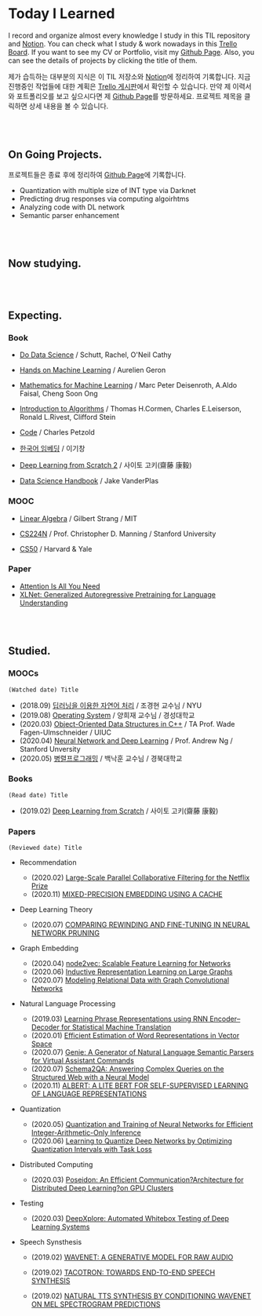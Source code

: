 # Today I Learned

I record and organize almost every knowledge I study in this TIL repository and [Notion](https://www.notion.so/Links-of-jarvis08-3ec5cb8df1bf453e9d78409976da54ab). You can check what I study & work nowadays in this [Trello Board](https://trello.com/b/L2OzHmaz/get-it). If you want to see my CV or Portfolio, visit my [Github Page](https://jarvis08.github.io). Also, you can see the details of projects by clicking the title of them.

제가 습득하는 대부분의 지식은 이 TIL 저장소와 [Notion](https://www.notion.so/Links-of-jarvis08-3ec5cb8df1bf453e9d78409976da54ab)에 정리하여 기록합니다. 지금 진행중인 작업들에 대한 계획은 [Trello 게시판](https://trello.com/b/L2OzHmaz/get-it)에서 확인할 수 있습니다. 만약 제 이력서와 포트폴리오를 보고 싶으시다면 제 [Github Page](https://jarvis08.github.io)를 방문하세요. 프로젝트 제목을 클릭하면 상세 내용을 볼 수 있습니다.

<br><br>

## On Going Projects.

프로젝트들은 종료 후에 정리하여 [Github Page](https://jarvis08.github.io)에 기록합니다.

- Quantization with multiple size of INT type via Darknet
- Predicting drug responses via computing algoirhtms
- Analyzing code with DL network
- Semantic parser enhancement

<br><br>

## Now studying.

<br><br>

## Expecting.

### Book

- [Do Data Science](https://book.naver.com/bookdb/book_detail.nhn?bid=7363405) / Schutt, Rachel,  O'Neil Cathy

- [Hands on Machine Learning](http://mobile.kyobobook.co.kr/showcase/book/KOR/9791162240731) / Aurelien Geron

- [Mathematics for Machine Learning](https://mml-book.github.io/) / Marc Peter Deisenroth, A.Aldo Faisal, Cheng Soon Ong

- [Introduction to Algorithms](http://www.hanbit.co.kr/store/books/look.php?p_code=B9722727468) / Thomas H.Cormen, Charles E.Leiserson, Ronald L.Rivest, Clifford Stein

- [Code](http://www.charlespetzold.com/books/) / Charles Petzold

- [한국어 임베딩](https://book.naver.com/bookdb/book_detail.nhn?bid=15431390) / 이기창

- [Deep Learning from Scratch 2](http://www.hanbit.co.kr/store/books/look.php?p_code=B8950212853) / 사이토 고키(齋藤 康毅)

- [Data Science Handbook](https://jakevdp.github.io/PythonDataScienceHandbook/) / Jake VanderPlas

### MOOC

- [Linear Algebra](https://www.youtube.com/playlist?list=PLUl4u3cNGP63oMNUHXqIUcrkS2PivhN3k) / Gilbert Strang / MIT

- [CS224N](https://www.youtube.com/watch?v=8rXD5-xhemo&list=PLoROMvodv4rOhcuXMZkNm7j3fVwBBY42z) / Prof. Christopher D. Manning / Stanford University

- [CS50](https://www.edwith.org/cs50) / Harvard & Yale

### Paper

- [Attention Is All You Need](https://arxiv.org/pdf/1706.03762.pdf)
- [XLNet: Generalized Autoregressive Pretraining for Language Understanding](https://arxiv.org/pdf/1906.08237.pdf)

<br><br>

## Studied.

### MOOCs

`(Watched date) Title`

- (2018.09) [딥러닝을 이용한 자연어 처리](https://www.edwith.org/deepnlp/joinLectures/17363) / 조경현 교수님 / NYU
- (2019.08) [Operating System](http://www.kocw.net/home/cview.do?cid=5c3c30382c7bbcf6) / 양희재 교수님 / 경성대학교
- (2020.03) [Object-Oriented Data Structures in C++](https://www.coursera.org/learn/cs-fundamentals-1?#syllabus) / TA Prof. Wade Fagen-Ulmschneider / UIUC
- (2020.04) [Neural Network and Deep Learning](https://www.coursera.org/learn/neural-networks-deep-learning?specialization=deep-learning) / Prof. Andrew Ng / Stanford Unversity
- (2020.05) [병렬프로그래밍](http://www.kocw.net/home/search/kemView.do?kemId=1322170) / 백낙훈 교수님 / 경북대학교


### Books

`(Read date) Title`

- (2019.02) [Deep Learning from Scratch](http://www.hanbit.co.kr/media/community/review_view.html?hbr_idx=3595) / 사이토 고키(齋藤 康毅)


### Papers

`(Reviewed date) Title`

- Recommendation
  - (2020.02) [Large-Scale Parallel Collaborative Filtering for the Netflix Prize](https://www.researchgate.net/publication/220788980_Large-Scale_Parallel_Collaborative_Filtering_for_the_Netflix_Prize)
  - (2020.11) [MIXED-PRECISION EMBEDDING USING A CACHE](https://arxiv.org/pdf/2010.11305.pdf)
- Deep Learning Theory
  - (2020.07) [COMPARING REWINDING AND FINE-TUNING IN NEURAL NETWORK PRUNING](https://openreview.net/pdf?id=S1gSj0NKvB)
- Graph Embedding
  - (2020.04) [node2vec: Scalable Feature Learning for Networks](https://arxiv.org/abs/1607.00653)
  - (2020.06) [Inductive Representation Learning on Large Graphs](https://arxiv.org/abs/1706.02216)
  - (2020.07) [Modeling Relational Data with Graph Convolutional Networks](https://arxiv.org/pdf/1703.06103.pdf)
- Natural Language Processing
  - (2019.03) [Learning Phrase Representations using RNN Encoder–Decoder for Statistical Machine Translation](https://arxiv.org/pdf/1406.1078.pdf)
  - (2020.01) [Efficient Estimation of Word Representations in Vector Space](https://arxiv.org/pdf/1301.3781.pdf)
  - (2020.07) [Genie: A Generator of Natural Language Semantic Parsers for Virtual Assistant Commands](https://arxiv.org/abs/1904.09020)
  - (2020.07) [Schema2QA: Answering Complex Queries on the Structured Web with a Neural Model](https://arxiv.org/abs/2001.05609)
  - (2020.11) [ALBERT: A LITE BERT FOR SELF-SUPERVISED LEARNING OF LANGUAGE REPRESENTATIONS](https://arxiv.org/pdf/1909.11942.pdf)
- Quantization
  - (2020.05) [Quantization and Training of Neural Networks for Efficient Integer-Arithmetic-Only Inference](https://arxiv.org/abs/1712.05877)
  - (2020.06) [Learning to Quantize Deep Networks by Optimizing Quantization Intervals with Task Loss](https://arxiv.org/abs/1808.05779)
- Distributed Computing

  - (2020.03) [Poseidon: An Efficient Communication?Architecture for Distributed Deep Learning?on GPU Clusters](https://www.usenix.org/conference/atc17/technical-sessions/presentation/zhang)
- Testing

  - (2020.03) [DeepXplore: Automated Whitebox Testing of Deep Learning Systems](https://arxiv.org/abs/1705.06640)
- Speech Synsthesis

  - (2019.02) [WAVENET: A GENERATIVE MODEL FOR RAW AUDIO](https://arxiv.org/pdf/1609.03499.pdf)

  - (2019.02) [TACOTRON: TOWARDS END-TO-END SPEECH SYNTHESIS](https://arxiv.org/pdf/1703.10135.pdf)

  - (2019.02) [NATURAL TTS SYNTHESIS BY CONDITIONING WAVENET ON MEL SPECTROGRAM
    PREDICTIONS](https://arxiv.org/pdf/1712.05884.pdf)
